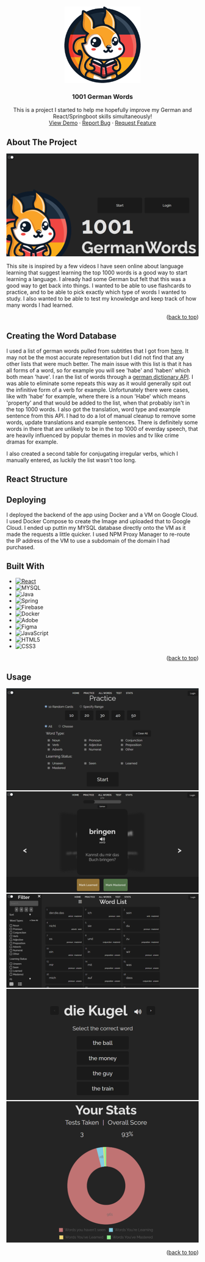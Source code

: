 
<a id="readme-top"></a>

<!-- PROJECT LOGO -->
<br />
<div align="center">
  <a href="https://github.com/othneildrew/Best-README-Template">
    <img src="/images/logo.png" alt="Logo" width="200" height="200">
  </a>

  <h3 align="center">1001 German Words</h3>

  <p align="center">
    This is a project I started to help me hopefully improve my German and React/Springboot skills simultaneously!
    <br />
    <a href="https://1001germanwords.com">View Demo</a>
    ·
    <a href="https://github.com/siobhanhardt/GermanFlashcardApp/issues/new?assignees=&labels=bug&projects=&template=bug_report.md">Report Bug</a>
    ·
    <a href="https://github.com/siobhanhardt/GermanFlashcardApp/issues/new?assignees=&labels=enhancement&projects=&template=feature_request.md">Request Feature</a>
  </p>
</div>

<!-- ABOUT THE PROJECT -->
## About The Project

![Product Name Screen Shot][product-screenshot]

This site is inspired by a few videos I have seen online about language learning that suggest learning the top 1000 words is a good way to start learning a language. I already had some German but felt that this was a good way to get back into things. I wanted to be able to use flashcards to practice, and to be able to pick exactly which type of words I wanted to study. I also wanted to be able to test my knowledge and keep track of how many words I had learned.

<p align="right">(<a href="#readme-top">back to top</a>)</p>

## Creating the Word Database
I used a list of german words pulled from subtitles that I got from [here](https://en.wiktionary.org/wiki/Wiktionary:Frequency_lists/German_subtitles_1000). It may not be the most accurate representation but I did not find that any other lists that were much better. The main issue with this list is that it has all forms of a word, so for example you will see 'habe' and 'haben' which both mean 'have'. I ran the list of words through a [german dictionary API](https://en.pons.com/p/online-dictionary/developers/api).
I was able to eliminate some repeats this way as it would generally spit out the infinitive form of a verb for example. Unfortunately there were cases, like with 'habe' for example, where there is a noun 'Habe' which means 'property' and that would be added to the list, when that probably isn't in the top 1000 words. I also got the translation, word type and example sentence from this API. I had to do a lot of manual cleanup to remove some words, update translations and example sentences. There is definitely some words in there that are unlikely to be in the top 1000 of everday speech, that are heavily influenced by popular themes in movies and tv like crime dramas for example.

I also created a second table for conjugating irregular verbs, which I manually entered, as luckily the list wasn't too long.
## React Structure

## Deploying

I deployed the backend of the app using Docker and a VM on Google Cloud. I used Docker Compose to create the Image and uploaded that to Google Cloud. I ended up puttin my MYSQL database directly onto the VM as it made the requests a little quicker. I used NPM Proxy Manager to re-route the IP address of the VM to use a subdomain of the domain I had purchased.

## Built With

* [![React][React.js]][React-url]
* ![MYSQL](https://img.shields.io/badge/MySQL-005C84?style=for-the-badge&logo=mysql&logoColor=white)
* ![Java](https://img.shields.io/badge/java-%23ED8B00.svg?style=for-the-badge&logo=openjdk&logoColor=white)
* ![Spring](https://img.shields.io/badge/spring-%236DB33F.svg?style=for-the-badge&logo=spring&logoColor=white)
* ![Firebase](https://img.shields.io/badge/firebase-ffca28?style=for-the-badge&logo=firebase&logoColor=black)
* ![Docker](https://img.shields.io/badge/docker-%230db7ed.svg?style=for-the-badge&logo=docker&logoColor=white)
* ![Adobe](https://img.shields.io/badge/adobe-%23FF0000.svg?style=for-the-badge&logo=adobe&logoColor=white)
* ![Figma](https://img.shields.io/badge/figma-%23F24E1E.svg?style=for-the-badge&logo=figma&logoColor=white)
* ![JavaScript](https://img.shields.io/badge/javascript-%23323330.svg?style=for-the-badge&logo=javascript&logoColor=%23F7DF1E)
* ![HTML5](https://img.shields.io/badge/html5-%23E34F26.svg?style=for-the-badge&logo=html5&logoColor=white)
* ![CSS3](https://img.shields.io/badge/css3-%231572B6.svg?style=for-the-badge&logo=css3&logoColor=white)


<p align="right">(<a href="#readme-top">back to top</a>)</p>

<!-- USAGE EXAMPLES -->
## Usage

![Selection](images/practice.png)
![Flashcards](images/flashcards.png)
![WordList](images/wordlist.png)
![Test](images/test.png)
![Stats](images/stats.png)
<p align="right">(<a href="#readme-top">back to top</a>)</p>


<!-- MARKDOWN LINKS & IMAGES -->
<!-- https://www.markdownguide.org/basic-syntax/#reference-style-links -->
[contributors-shield]: https://img.shields.io/github/contributors/othneildrew/Best-README-Template.svg?style=for-the-badge
[contributors-url]: https://github.com/othneildrew/Best-README-Template/graphs/contributors
[forks-shield]: https://img.shields.io/github/forks/othneildrew/Best-README-Template.svg?style=for-the-badge
[forks-url]: https://github.com/othneildrew/Best-README-Template/network/members
[stars-shield]: https://img.shields.io/github/stars/othneildrew/Best-README-Template.svg?style=for-the-badge
[stars-url]: https://github.com/othneildrew/Best-README-Template/stargazers
[issues-shield]: https://img.shields.io/github/issues/othneildrew/Best-README-Template.svg?style=for-the-badge
[issues-url]: https://github.com/othneildrew/Best-README-Template/issues
[license-shield]: https://img.shields.io/github/license/othneildrew/Best-README-Template.svg?style=for-the-badge
[license-url]: https://github.com/othneildrew/Best-README-Template/blob/master/LICENSE.txt
[linkedin-shield]: https://img.shields.io/badge/-LinkedIn-black.svg?style=for-the-badge&logo=linkedin&colorB=555
[linkedin-url]: https://linkedin.com/in/othneildrew
[product-screenshot]: images/home.png
[Next.js]: https://img.shields.io/badge/next.js-000000?style=for-the-badge&logo=nextdotjs&logoColor=white
[Next-url]: https://nextjs.org/
[React.js]: https://img.shields.io/badge/React-20232A?style=for-the-badge&logo=react&logoColor=61DAFB
[React-url]: https://reactjs.org/
[Vue.js]: https://img.shields.io/badge/Vue.js-35495E?style=for-the-badge&logo=vuedotjs&logoColor=4FC08D
[Vue-url]: https://vuejs.org/
[Angular.io]: https://img.shields.io/badge/Angular-DD0031?style=for-the-badge&logo=angular&logoColor=white
[Angular-url]: https://angular.io/
[Svelte.dev]: https://img.shields.io/badge/Svelte-4A4A55?style=for-the-badge&logo=svelte&logoColor=FF3E00
[Svelte-url]: https://svelte.dev/
[Laravel.com]: https://img.shields.io/badge/Laravel-FF2D20?style=for-the-badge&logo=laravel&logoColor=white
[Laravel-url]: https://laravel.com
[Bootstrap.com]: https://img.shields.io/badge/Bootstrap-563D7C?style=for-the-badge&logo=bootstrap&logoColor=white
[Bootstrap-url]: https://getbootstrap.com
[JQuery.com]: https://img.shields.io/badge/jQuery-0769AD?style=for-the-badge&logo=jquery&logoColor=white
[JQuery-url]: https://jquery.com 
